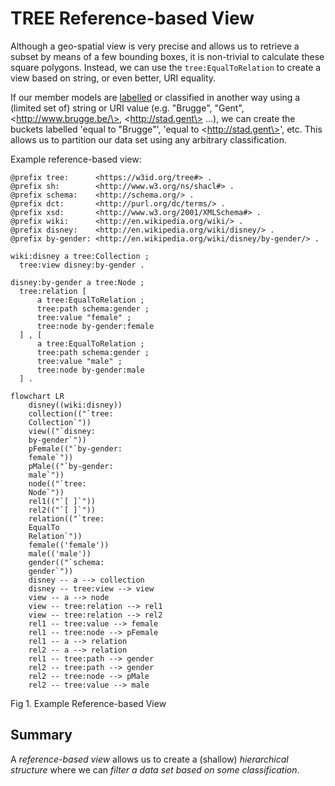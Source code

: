 # TREE Reference-based View
Although a geo-spatial view is very precise and allows us to retrieve a subset by means of a few bounding boxes, it is non-trivial to calculate these square polygons. Instead, we can use the `tree:EqualToRelation` to create a view based on string, or even better, URI equality.

If our member models are [labelled](https://www.w3.org/TR/rdf-schema/#ch_label) or classified in another way using a (limited set of) string or URI value (e.g. "Brugge", "Gent", \<http://www.brugge.be/\>, \<http://stad.gent\> ...), we can create the buckets labelled 'equal to "Brugge"', 'equal to \<http://stad.gent\>', etc. This allows us to partition our data set using any arbitrary classification.

Example reference-based view:
```
@prefix tree:      <https://w3id.org/tree#> .
@prefix sh:        <http://www.w3.org/ns/shacl#> .
@prefix schema:    <http://schema.org/> .
@prefix dct:       <http://purl.org/dc/terms/> .
@prefix xsd:       <http://www.w3.org/2001/XMLSchema#> .
@prefix wiki:      <http://en.wikipedia.org/wiki/> .
@prefix disney:    <http://en.wikipedia.org/wiki/disney/> .
@prefix by-gender: <http://en.wikipedia.org/wiki/disney/by-gender/> .

wiki:disney a tree:Collection ;
  tree:view disney:by-gender .

disney:by-gender a tree:Node ;
  tree:relation [ 
      a tree:EqualToRelation ; 
      tree:path schema:gender ; 
      tree:value "female" ; 
      tree:node by-gender:female 
  ] , [ 
      a tree:EqualToRelation ; 
      tree:path schema:gender ; 
      tree:value "male" ; 
      tree:node by-gender:male 
  ] .
```

```mermaid
flowchart LR
    disney((wiki:disney))
    collection(("`tree:
    Collection`"))
    view(("`disney:
    by-gender`"))
    pFemale(("`by-gender:
    female`"))
    pMale(("`by-gender:
    male`"))
    node(("`tree:
    Node`"))
    rel1(("`[ ]`"))
    rel2(("`[ ]`"))
    relation(("`tree:
    EqualTo
    Relation`"))
    female(('female'))
    male(('male'))
    gender(("`schema:
    gender`"))
    disney -- a --> collection
    disney -- tree:view --> view
    view -- a --> node
    view -- tree:relation --> rel1
    view -- tree:relation --> rel2
    rel1 -- tree:value --> female
    rel1 -- tree:node --> pFemale
    rel1 -- a --> relation
    rel2 -- a --> relation
    rel1 -- tree:path --> gender
    rel2 -- tree:path --> gender
    rel2 -- tree:node --> pMale
    rel2 -- tree:value --> male
```
Fig 1. Example Reference-based View

## Summary
A _reference-based view_ allows us to create a (shallow) _hierarchical structure_ where we can _filter a data set based on some classification_.
